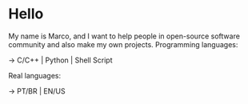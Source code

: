 # Hello

My name is Marco, and I want to help people in open-source software community and also make my own projects.
Programming languages:

-> C/C++ | Python | Shell Script 

Real languages:

-> PT/BR | EN/US

<!---
marco-serafim/marco-serafim is a ✨ special ✨ repository because its `README.md` (this file) appears on your GitHub profile.
You can click the Preview link to take a look at your changes.
--->
